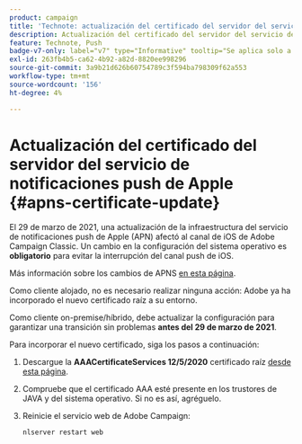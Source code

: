 ```yaml
---
product: campaign
title: 'Technote: actualización del certificado del servidor del servicio de notificaciones push de Apple'
description: Actualización del certificado del servidor del servicio de notificaciones push de Apple
feature: Technote, Push
badge-v7-only: label="v7" type="Informative" tooltip="Se aplica solo a Campaign Classic v7"
exl-id: 263fb4b5-ca62-4b92-a82d-8820ee998296
source-git-commit: 3a9b21d626b60754789c3f594ba798309f62a553
workflow-type: tm+mt
source-wordcount: '156'
ht-degree: 4%

---
```


# Actualización del certificado del servidor del servicio de notificaciones push de Apple {#apns-certificate-update}



El 29 de marzo de 2021, una actualización de la infraestructura del servicio de notificaciones push de Apple (APN) afectó al canal de iOS de Adobe Campaign Classic. Un cambio en la configuración del sistema operativo es **obligatorio** para evitar la interrupción del canal push de iOS.

Más información sobre los cambios de APNS [en esta página](https://developer.apple.com/news/?id=7gx0a2lp).

Como cliente alojado, no es necesario realizar ninguna acción: Adobe ya ha incorporado el nuevo certificado raíz a su entorno.

Como cliente on-premise/híbrido, debe actualizar la configuración para garantizar una transición sin problemas **antes del 29 de marzo de 2021**.

Para incorporar el nuevo certificado, siga los pasos a continuación:

1. Descargue la **AAACertificateServices 12/5/2020** certificado raíz [desde esta página](https://support.sectigo.com/Com_KnowledgeDetailPage?Id=kA03l00000117cL).

1. Compruebe que el certificado AAA esté presente en los trustores de JAVA y del sistema operativo. Si no es así, agréguelo.

1. Reinicie el servicio web de Adobe Campaign:

   ```
   nlserver restart web
   ```
